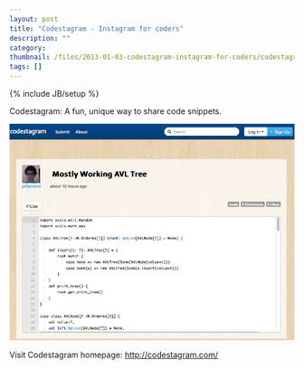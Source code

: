 ```yaml
---
layout: post
title: "Codestagram - Instagram for coders"
description: ""
category: 
thumbnail: /files/2013-01-03-codestagram-instagram-for-coders/codestagram.png
tags: []
---
```

{% include JB/setup %}

Codestagram: A fun, unique way to share code snippets.

![Codestagram](/files/2013-01-03-codestagram-instagram-for-coders/codestagram.png)

Visit Codestagram homepage: <http://codestagram.com/>
